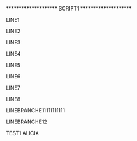******************** SCRIPT1 ********************

LINE1

LINE2

LINE3

LINE4

LINE5

LINE6

LINE7

LINE8

LINEBRANCHE11111111111

LINEBRANCHE12

TEST1 ALICIA
